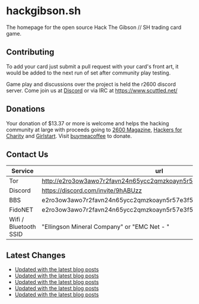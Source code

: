 # hackgibson.sh
The homepage for the open source Hack The Gibson // SH trading card game.


## Contributing

To add your card just submit a pull request with your card's front art, it would be added to the next run of set after community play testing.

Game play and discussions over the project is held the r2600 discord server. Come join us at [Discord](https://discord.com/invite/9hABUzz) or via IRC at https://www.scuttled.net/


## Donations

Your donation of $13.37 or more is welcome and helps the hacking community at large with proceeds going to [2600 Magazine](https://2600.com/), [Hackers for Charity](https://hackersforcharity.org) and [Girlstart](https://girlstart.org).  Visit [buymeacoffee](https://www.buymeacoffee.com/hackgibson.sh) to donate.


## Contact Us

Service | url
-|-
Tor | http://e2ro3ow3awo7r2favn24n65ycc2qmzkoayn5r57e3f56nvjwdcgg32ad.onion
Discord | https://discord.com/invite/9hABUzz
BBS | e2ro3ow3awo7r2favn24n65ycc2qmzkoayn5r57e3f56nvjwdcgg32ad.onion:23
FidoNET | e2ro3ow3awo7r2favn24n65ycc2qmzkoayn5r57e3f56nvjwdcgg32ad.onion:24554
Wifi / Bluetooth SSID | "Ellingson Mineral Company" or "EMC Net - <fidonet address>"

## Latest Changes
<!-- BLOG-POST-LIST:START -->
- [Updated with the latest blog posts](https://github.com/DFW2600/hackgibson.sh/commit/b4297c3bb9f0b7390b3dd866b9ff8e371d18a26e)
- [Updated with the latest blog posts](https://github.com/DFW2600/hackgibson.sh/commit/6dbef8214e6cb63c5ab24a9da0a4622e142002bb)
- [Updated with the latest blog posts](https://github.com/DFW2600/hackgibson.sh/commit/e5436160f82c45150e0d0fab980f0ccf1161f995)
- [Updated with the latest blog posts](https://github.com/DFW2600/hackgibson.sh/commit/941567fc01b2760af69fbcb2f67c4dcdd2919fc8)
- [Updated with the latest blog posts](https://github.com/DFW2600/hackgibson.sh/commit/35e5cdbeacf53236fecfbfcc257b34480efda662)
<!-- BLOG-POST-LIST:END -->
